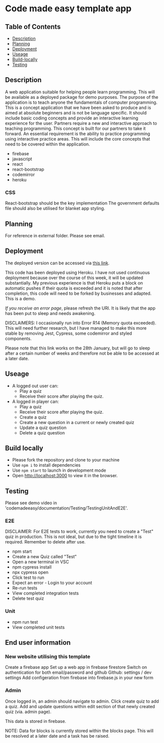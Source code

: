 # Code made easy template app

## Table of Contents
- [Description](#Description)
- [Planning](#Planning)
- [Deployment](#Deployment)
- [Useage](Useage)
- [Build-locally](Build-locally)
- [Testing](Testing)


## Description
A web application suitable for helping people learn programming. This will be available as a deployed package for demo purposes. The purpose of the application is to teach anyone the fundamentals of computer programming. This is a concept application that we have been asked to produce and is aimed at absolute beginners and is not be language specific. It should include basic coding concepts and provide an interactive learning experience for the user. Partners require a new and interactive approach to teaching programming. This concept is built for our partners to take it forward. An essential requirement is the ability to practice programming using interactive practice areas. This will include the core concepts that need to be covered within the application. 

- firebase
- javascript
- react
- react-bootstrap
- codemirror
- heroku

### CSS
React-bootstrap should be the key implementation
The government defaults file should also be utilised for blanket app styling.

## Planning

For reference in external folder. Please see email.

## Deployment

The deployed version can be accessed via [this link](https://secret-waters-97276.herokuapp.com/ ). 

This code has been deployed using Heroku. I have not used continuous deployment because over the course of this week, it will be updated substantially. My previous experience is that Heroku puts a block on automatic pushes if their quota is exceeded and it is noted that after completion, this code will need to be forked by businesses and adapted. This is a demo.

*If you receive an error page*, please refresh the URI. It is likely that the app has been put to sleep and needs awakening.

DISCLAIMERS: I occasionally run into Error R14 (Memory quota exceeded). This will need further research, but I have managed to make this more stable by removing Jest, Cypress, some codemirror and styled components. 

Please note that this link works on the 28th January, but will go to sleep after a certain number of weeks and therefore not be able to be accessed at a later date.

## Useage

- A logged out user can: 
  - Play a quiz 
  - Receive their score after playing the quiz.
- A logged in player can:
  - Play a quiz
  - Receive their score after playing the quiz.
  - Create a quiz
  - Create a new question in a current or newly created quiz
  - Update a quiz question
  - Delete a quiz question


## Build locally

- Please fork the repository and clone to your machine
- Use `npm i` to install dependencies
- Use `npm start` to launch in development mode
- Open [http://localhost:3000](http://localhost:3000) to view it in the browser.

## Testing
Please see demo video in 'codemadeeasy/documentation/Testing/TestingUnitAndE2E'.
### E2E
DISCLAIMER: For E2E tests to work, currently you need to create a "Test" quiz in production. This is not ideal, but due to the tight timeline it is required. Remember to delete after use.

- npm start
- Create a new Quiz called "Test"
- Open a new terminal in VSC
- npm cypress install
- npx cypress open
- Click test to run
- Expect an error - Login to your account
- Re-run tests
- View completed integration tests
- Delete test quiz
### Unit
- npm run test
- View completed unit tests

## End user information
### New website utilising this template
Create a firebase app
Set up a web app in firebase firestore
Switch on authentication for both email/password and github
Github: settings / dev settings
Add configeration from firebase into firebase.js in your new form

### Admin

Once logged in, an admin should navigate to admin. Click create quiz to add a quiz. Add and update questions within edit section of that newly created quiz (via. admin page).

This data is stored in firebase.

NOTE: Data for blocks is currently stored within the blocks page. This will be resolved at a later date and a task has be raised.





